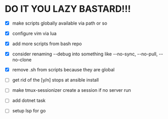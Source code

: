 # DO IT YOU LAZY BASTARD!!!

- [x] make scripts globally available via path or so
- [x] configure vim via lua
- [x] add more scripts from bash repo
- [x] consider renaming --debug into something like --no-sync, --no-pull, --no-clone
- [x] remove .sh from scripts because they are global

- [ ] get rid of the [y/n] stops at ansible install
- [ ] make tmux-sessionizer create a session if no server run
- [ ] add dotnet task
- [ ] setup lsp for go

